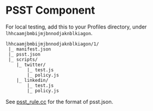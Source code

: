 # PSST Component

For local testing, add this to your Profiles directory, under `lhhcaamjbmbijmjbnnodjaknblkiagon`.

```
lhhcaamjbmbijmjbnnodjaknblkiagon/1/
 |_ manifest.json
 |_ psst.json
 |_ scripts/
    |_ twitter/
        |_ test.js
        |_ policy.js
    |_ linkedin/
        |_ test.js
        |_ policy.js
```
See [psst_rule.cc](https://github.com/brave/brave-core/blob/master/components/psst/browser/core/psst_rule.cc) for the format of psst.json.
